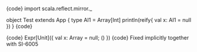 {code}
import scala.reflect.mirror._

object Test extends App {
  type AI1 = Array[Int]
  println(reify{ val x: AI1 = null })
}
{code}

{code}
Expr[Unit]({
  val x: Array = null;
  ()
})
{code}
Fixed implicitly together with SI-6005

